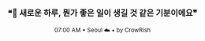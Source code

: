 <div align="center">

<br>

<h3>❝🌱 새로운 하루, 뭔가 좋은 일이 생길 것 같은 기분이에요❞</h3>

<sub>07:00 AM • Seoul ☁️ • by CrowRish</sub>

<br>

</div>
